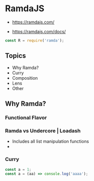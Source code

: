 # RamdaJS #
 - https://ramdajs.com/

 - https://ramdajs.com/docs/

```javascript
const R = require('ramda');
```

## Topics ##

 * Why Ramda?
 * Curry
 * Composition
 * Lens
 * Other

## Why Ramda? ##

### Functional Flavor ###

### Ramda vs Undercore | Loadash ###

 * Includes all list manipulation functions
 * 


### Curry ###

```javascript
const a = 1;
const a = (aa) => console.log('aaaa');
```
